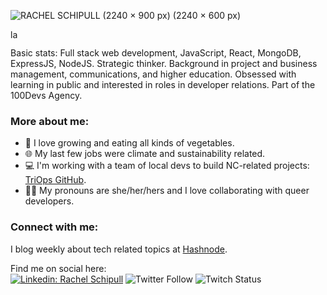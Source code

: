 ![RACHEL SCHIPULL (2240 × 900 px) (2240 × 600 px)](https://user-images.githubusercontent.com/102389779/166121947-c1b8ab24-38da-4079-a210-514b2b5aea43.png)

<p align="left"><img width="15" src="https://github.com/alansmathew/alansmathew/raw/master/lang.gif" alt="lang image here" /></p>

Basic stats: Full stack web development, JavaScript, React, MongoDB, ExpressJS, NodeJS. Strategic thinker. Background in project and business management, communications, and higher education. Obsessed with learning in public and interested in roles in developer relations. Part of the 100Devs Agency.
  
### More about me:
  - 🥬 I love growing and eating all kinds of vegetables.
  - 🌐 My last few jobs were climate and sustainability related.
  - 💻 I'm working with a team of local devs to build NC-related projects: [TriOps GitHub](https://github.com/Triangle-Ops).
  - 🏳️‍🌈 My pronouns are she/her/hers and I love collaborating with queer developers.

### Connect with me:
  I blog weekly about tech related topics at [Hashnode](https://schipthatcode.hashnode.dev/).

Find me on social here:   
[![Linkedin: Rachel Schipull](https://img.shields.io/badge/-Schipull-blue?style=flat-square&logo=Linkedin&logoColor=white&link=https://www.linkedin.com/in/rachelschipull/)](https://www.linkedin.com/in/rachelschipull/)
![Twitter Follow](https://img.shields.io/twitter/follow/schipthatcode?style=social)
![Twitch Status](https://img.shields.io/twitch/status/schipthatcode?style=social)


<!--
**rachelschipull/rachelschipull** is a ✨ _special_ ✨ repository because its `README.md` (this file) appears on your GitHub profile.

Here are some ideas to get you started:

- 🔭 I’m currently working on ...
- 🌱 I’m currently learning ...
- 👯 I’m looking to collaborate on ...
- 🤔 I’m looking for help with ...
- 💬 Ask me about ...
- 📫 How to reach me: ...
- 😄 Pronouns: ...
- ⚡ Fun fact: ...
-->

